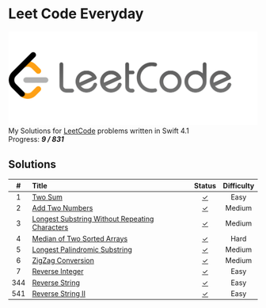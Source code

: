 # Leet Code Everyday
![LeetCode](https://raw.githubusercontent.com/DonQvixote/LeetCodeEveryday/master/LeetCode.png)  
My Solutions for [LeetCode](https://leetcode.com) problems written in Swift 4.1  
Progress: ***9 / 831***

## Solutions
| # | Title | Status | Difficulty |
|:-:|:------|:------:|:----------:|
| 1 |[Two Sum](https://leetcode.com/problems/two-sum)|[✓](https://github.com/DonQvixote/LeetCodeEveryday/blob/master/Easy/TwoSum.swift)|Easy|
| 2 |[Add Two Numbers](https://leetcode.com/problems/add-two-numbers)|[✓](https://github.com/DonQvixote/LeetCodeEveryday/blob/master/Medium/AddTwoNumbers.swift)|Medium|
| 3 |[Longest Substring Without Repeating Characters](https://leetcode.com/problems/longest-substring-without-repeating-characters)|[✓](https://github.com/DonQvixote/LeetCodeEveryday/blob/master/Medium/LongestSubstringWithoutRepeatingCharacters.swift)|Medium|
| 4 |[Median of Two Sorted Arrays](https://leetcode.com/problems/median-of-two-sorted-arrays)|[✓](https://github.com/DonQvixote/LeetCodeEveryday/blob/master/Hard/MedianOfTwoSortedArrays.swift)|Hard|
| 5 |[Longest Palindromic Substring](https://leetcode.com/problems/longest-palindromic-substring)|[✓](https://github.com/DonQvixote/LeetCodeEveryday/blob/master/Medium/LongestPalindromicSubstring.swift)|Medium|
| 6 |[ZigZag Conversion](https://leetcode.com/problems/zigzag-conversion)|[✓](https://github.com/DonQvixote/LeetCodeEveryday/blob/master/Medium/ZigZagConversion.swift)|Medium|
| 7 |[Reverse Integer](https://leetcode.com/problems/reverse-integer)|[✓](https://github.com/DonQvixote/LeetCodeEveryday/blob/master/Easy/ReverseInteger.swift)|Easy|
|344|[Reverse String](https://leetcode.com/problems/reverse-string)|[✓](https://github.com/DonQvixote/LeetCodeEveryday/blob/master/Easy/ReverseString.swift)|Easy|
|541|[Reverse String II](https://leetcode.com/problems/reverse-string-ii)|[✓](https://github.com/DonQvixote/LeetCodeEveryday/blob/master/Easy/ReverseStringII.swift)|Easy|

